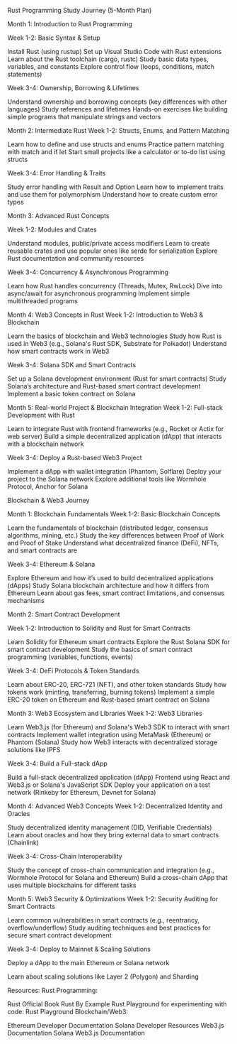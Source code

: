 Rust Programming Study Journey (5-Month Plan)

Month 1: Introduction to Rust Programming

Week 1-2: Basic Syntax & Setup

Install Rust (using rustup)
Set up Visual Studio Code with Rust extensions
Learn about the Rust toolchain (cargo, rustc)
Study basic data types, variables, and constants
Explore control flow (loops, conditions, match statements)


Week 3-4: Ownership, Borrowing & Lifetimes

Understand ownership and borrowing concepts (key differences with other languages)
Study references and lifetimes
Hands-on exercises like building simple programs that manipulate strings and vectors



Month 2: Intermediate Rust
Week 1-2: Structs, Enums, and Pattern Matching

Learn how to define and use structs and enums
Practice pattern matching with match and if let
Start small projects like a calculator or to-do list using structs


Week 3-4: Error Handling & Traits

Study error handling with Result and Option
Learn how to implement traits and use them for polymorphism
Understand how to create custom error types


Month 3: Advanced Rust Concepts

Week 1-2: Modules and Crates

Understand modules, public/private access modifiers
Learn to create reusable crates and use popular ones like serde for serialization
Explore Rust documentation and community resources


Week 3-4: Concurrency & Asynchronous Programming

Learn how Rust handles concurrency (Threads, Mutex, RwLock)
Dive into async/await for asynchronous programming
Implement simple multithreaded programs



Month 4: Web3 Concepts in Rust
Week 1-2: Introduction to Web3 & Blockchain

Learn the basics of blockchain and Web3 technologies
Study how Rust is used in Web3 (e.g., Solana's Rust SDK, Substrate for Polkadot)
Understand how smart contracts work in Web3


Week 3-4: Solana SDK and Smart Contracts

Set up a Solana development environment (Rust for smart contracts)
Study Solana’s architecture and Rust-based smart contract development
Implement a basic token contract on Solana



Month 5: Real-world Project & Blockchain Integration
Week 1-2: Full-stack Development with Rust

Learn to integrate Rust with frontend frameworks (e.g., Rocket or Actix for web server)
Build a simple decentralized application (dApp) that interacts with a blockchain network



Week 3-4: Deploy a Rust-based Web3 Project

Implement a dApp with wallet integration (Phantom, Solflare)
Deploy your project to the Solana network
Explore additional tools like Wormhole Protocol, Anchor for Solana


Blockchain & Web3 Journey


Month 1: Blockchain Fundamentals
Week 1-2: Basic Blockchain Concepts

Learn the fundamentals of blockchain (distributed ledger, consensus algorithms, mining, etc.)
Study the key differences between Proof of Work and Proof of Stake
Understand what decentralized finance (DeFi), NFTs, and smart contracts are



Week 3-4: Ethereum & Solana

Explore Ethereum and how it’s used to build decentralized applications (dApps)
Study Solana blockchain architecture and how it differs from Ethereum
Learn about gas fees, smart contract limitations, and consensus mechanisms


Month 2: Smart Contract Development


Week 1-2: Introduction to Solidity and Rust for Smart Contracts

Learn Solidity for Ethereum smart contracts
Explore the Rust Solana SDK for smart contract development
Study the basics of smart contract programming (variables, functions, events)


Week 3-4: DeFi Protocols & Token Standards

Learn about ERC-20, ERC-721 (NFT), and other token standards
Study how tokens work (minting, transferring, burning tokens)
Implement a simple ERC-20 token on Ethereum and Rust-based smart contract on Solana


Month 3: Web3 Ecosystem and Libraries
Week 1-2: Web3 Libraries

Learn Web3.js (for Ethereum) and Solana's Web3 SDK to interact with smart contracts
Implement wallet integration using MetaMask (Ethereum) or Phantom (Solana)
Study how Web3 interacts with decentralized storage solutions like IPFS


Week 3-4: Build a Full-stack dApp

Build a full-stack decentralized application (dApp)
Frontend using React and Web3.js or Solana's JavaScript SDK
Deploy your application on a test network (Rinkeby for Ethereum, Devnet for Solana)



Month 4: Advanced Web3 Concepts
Week 1-2: Decentralized Identity and Oracles

Study decentralized identity management (DID, Verifiable Credentials)
Learn about oracles and how they bring external data to smart contracts (Chainlink)


Week 3-4: Cross-Chain Interoperability

Study the concept of cross-chain communication and integration (e.g., Wormhole Protocol for Solana and Ethereum)
Build a cross-chain dApp that uses multiple blockchains for different tasks



Month 5: Web3 Security & Optimizations
Week 1-2: Security Auditing for Smart Contracts

Learn common vulnerabilities in smart contracts (e.g., reentrancy, overflow/underflow)
Study auditing techniques and best practices for secure smart contract development



Week 3-4: Deploy to Mainnet & Scaling Solutions

Deploy a dApp to the main Ethereum or Solana network

Learn about scaling solutions like Layer 2 (Polygon) and Sharding




Resources:
Rust Programming:

Rust Official Book
Rust By Example
Rust Playground for experimenting with code: Rust Playground
Blockchain/Web3:

Ethereum Developer Documentation
Solana Developer Resources
Web3.js Documentation
Solana Web3.js Documentation
